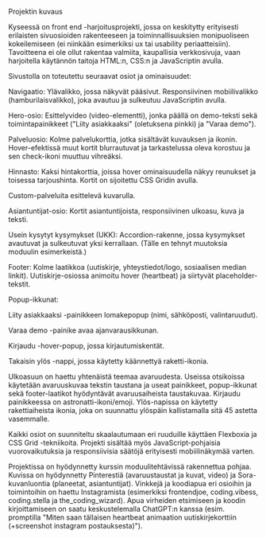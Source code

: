 Projektin kuvaus

Kyseessä on front end -harjoitusprojekti, jossa on keskitytty erityisesti erilaisten sivuosioiden rakenteeseen ja toiminnallisuuksien monipuoliseen kokeilemiseen (ei niinkään esimerkiksi ux tai usability periaatteisiin). Tavoitteena ei ole ollut rakentaa valmiita, kaupallisia verkkosivuja, vaan harjoitella käytännön taitoja HTML:n, CSS:n ja JavaScriptin avulla.

Sivustolla on toteutettu seuraavat osiot ja ominaisuudet:

Navigaatio: Ylävalikko, jossa näkyvät pääsivut. Responsiivinen mobiilivalikko (hamburilaisvalikko), joka avautuu ja sulkeutuu JavaScriptin avulla.

Hero-osio: Esittelyvideo (video-elementti), jonka päällä on demo-teksti sekä toimintapainikkeet ("Liity asiakkaaksi" (oletuksena pinkki) ja "Varaa demo").

Palveluosio: Kolme palvelukorttia, jotka sisältävät kuvauksen ja ikonin. Hover-efektissä muut kortit blurrautuvat ja tarkastelussa oleva korostuu ja sen check-ikoni muuttuu vihreäksi.

Hinnasto: Kaksi hintakorttia, joissa hover ominaisuudella näkyy reunukset ja toisessa tarjoushinta. Kortit on sijoitettu CSS Gridin avulla.

Custom-palveluita esittelevä kuvarulla.

Asiantuntijat-osio: Kortit asiantuntijoista, responsiivinen ulkoasu, kuva ja teksti.

Usein kysytyt kysymykset (UKK): Accordion-rakenne, jossa kysymykset avautuvat ja sulkeutuvat yksi kerrallaan. (Tälle en tehnyt muutoksia moduulin esimerkeistä.)

Footer: Kolme laatikkoa (uutiskirje, yhteystiedot/logo, sosiaalisen median linkit). Uutiskirje-osiossa animoitu hover (heartbeat) ja siirtyvät placeholder-tekstit.

Popup-ikkunat:

Liity asiakkaaksi -painikkeen lomakepopup (nimi, sähköposti, valintaruudut).

Varaa demo -painike avaa ajanvarausikkunan.

Kirjaudu -hover-popup, jossa kirjautumiskentät.

Takaisin ylös -nappi, jossa käytetty käännettyä raketti-ikonia.

Ulkoasuun on haettu yhtenäistä teemaa avaruudesta. Useissa otsikoissa käytetään avaruuskuvaa tekstin taustana ja useat painikkeet, popup-ikkunat sekä footer-laatikot hyödyntävät avaruusaiheista taustakuvaa. 
Kirjaudu painikkeessa on astronatti-ikoni/emoji. Ylös-napissa on käytetty rakettiaiheista ikonia, joka on suunnattu ylöspäin kallistamalla sitä 45 astetta vasemmalle.

Kaikki osiot on suunniteltu skaalautumaan eri ruuduille käyttäen Flexboxia ja CSS Grid -tekniikoita. Projekti sisältää myös JavaScript-pohjaisia vuorovaikutuksia ja responsiivisia säätöjä erityisesti mobiilinäkymää varten.

Projektissa on hyödynnetty kurssin moduulitehtävissä rakennettua pohjaa. 
Kuvissa on hyödynnetty Pinterestiä (avaruustaustat ja kuvat, video) ja Sora-kuvanluontia (planeetat, asiantuntijat). 
Vinkkejä ja koodiapua eri osioihin ja toimintoihin on haettu Instagramista (esimerkiksi frontendjoe, coding.vibess, coding.stella ja the_coding_wizard). 
Apua virheiden etsimiseen ja koodin kirjoittamiseen on saatu keskustelemalla ChatGPT:n kanssa (esim. promptilla "Miten saan tällaisen heartbeat animaation uutiskirjekorttiin (+screenshot instagram postauksesta)").
